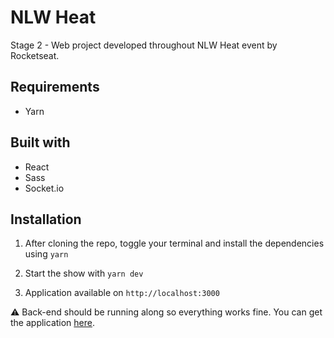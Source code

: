 # NLW Heat

Stage 2 - Web project developed throughout NLW Heat event by Rocketseat.

## Requirements

* Yarn

## Built with

* React
* Sass
* Socket.io

## Installation

1. After cloning the repo, toggle your terminal and install the dependencies using `yarn`

2. Start the show with `yarn dev`

3. Application available on `http://localhost:3000`

:warning: Back-end should be running along so everything works fine. You can get the application [here](https://github.com/gabisation/nlw-heat-node).
